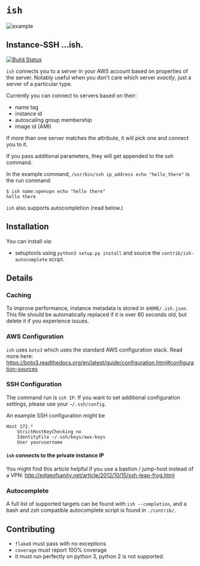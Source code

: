 # `ish`

![example](./contrib/example.gif)

## Instance-SSH ...ish.

[![Build Status](https://travis-ci.org/grahamc/ish.svg?branch=master)](https://travis-ci.org/grahamc/ish)

`ish` connects you to a server in your AWS account based on properties of the
server. Notably useful when you don't care which server *exactly*, just a
server of a particular type.

Currently you can connect to servers based on their:

 - name tag
 - instance id
 - autoscaling group membership
 - image id (AMI)

If more than one server matches the attribute, it will pick one and connect
you to it.

If you pass additional parameters, they will get appended to the ssh command.

In the example command, `/usr/bin/ssh ip_address echo "hello_there"` is the
run command:

```
$ ish name:openvpn echo "hello there"
hello there
```

`ish` also supports autocompletion (read below.)

## Installation

You can install via:

 - setuptools using `python3 setup.py install` and source the `contrib/ish-autocomplete` script.


## Details

### Caching

To improve performance, instance metadata is stored in `$HOME/.ish.json`. This
file should be automatically replaced if it is over 60 seconds old, but delete
it if you experience issues.

### AWS Configuration

`ish` uses `boto3` which uses the standard AWS configuration stack. Read more
here: https://boto3.readthedocs.org/en/latest/guide/configuration.html#configuration-sources

### SSH Configuration

The command run is `ssh IP`. If you want to set additional configuration
settings, please use your `~/.ssh/config`.

An example SSH configuration might be

```
Host 172.*
    StrictHostKeyChecking no
    IdentityFile ~/.ssh/keys/aws-keys
    User yourusername
```

#### `ish` connects to the private instance IP

You might find this article helpful if you use a bastion / jump-host instead
of a VPN: http://edgeofsanity.net/article/2012/10/15/ssh-leap-frog.html

### Autocomplete

A full list of supported targets can be found with `ish --completion`, and a
bash and zsh compatible autocomplete script is found in `./contrib/`.

## Contributing

 - `flake8` must pass with no exceptions
 - `coverage` must report 100% coverage
 - it must run perfectly on python 3, python 2 is not supported.
